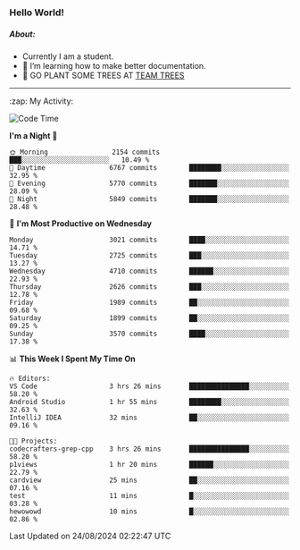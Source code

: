 ### Hello World!

##### About:
- Currently I am a student.
- 🌱 I’m learning how to make better documentation.
- 🌱 GO PLANT SOME TREES AT [TEAM TREES](https://teamtrees.org/)

---
  <summary>:zap: My Activity:</summary>
  
<!--START_SECTION:waka-->
![Code Time](http://img.shields.io/badge/Code%20Time-1%2C414%20hrs%2036%20mins-blue)

**I'm a Night 🦉** 

```text
🌞 Morning                2154 commits        ███░░░░░░░░░░░░░░░░░░░░░░   10.49 % 
🌆 Daytime                6767 commits        ████████░░░░░░░░░░░░░░░░░   32.95 % 
🌃 Evening                5770 commits        ███████░░░░░░░░░░░░░░░░░░   28.09 % 
🌙 Night                  5849 commits        ███████░░░░░░░░░░░░░░░░░░   28.48 % 
```
📅 **I'm Most Productive on Wednesday** 

```text
Monday                   3021 commits        ████░░░░░░░░░░░░░░░░░░░░░   14.71 % 
Tuesday                  2725 commits        ███░░░░░░░░░░░░░░░░░░░░░░   13.27 % 
Wednesday                4710 commits        ██████░░░░░░░░░░░░░░░░░░░   22.93 % 
Thursday                 2626 commits        ███░░░░░░░░░░░░░░░░░░░░░░   12.78 % 
Friday                   1989 commits        ██░░░░░░░░░░░░░░░░░░░░░░░   09.68 % 
Saturday                 1899 commits        ██░░░░░░░░░░░░░░░░░░░░░░░   09.25 % 
Sunday                   3570 commits        ████░░░░░░░░░░░░░░░░░░░░░   17.38 % 
```


📊 **This Week I Spent My Time On** 

```text
🔥 Editors: 
VS Code                  3 hrs 26 mins       ███████████████░░░░░░░░░░   58.20 % 
Android Studio           1 hr 55 mins        ████████░░░░░░░░░░░░░░░░░   32.63 % 
IntelliJ IDEA            32 mins             ██░░░░░░░░░░░░░░░░░░░░░░░   09.16 % 

🐱‍💻 Projects: 
codecrafters-grep-cpp    3 hrs 26 mins       ███████████████░░░░░░░░░░   58.20 % 
p1views                  1 hr 20 mins        ██████░░░░░░░░░░░░░░░░░░░   22.79 % 
cardview                 25 mins             ██░░░░░░░░░░░░░░░░░░░░░░░   07.16 % 
test                     11 mins             █░░░░░░░░░░░░░░░░░░░░░░░░   03.28 % 
hewowowd                 10 mins             █░░░░░░░░░░░░░░░░░░░░░░░░   02.86 % 
```


 Last Updated on 24/08/2024 02:22:47 UTC
<!--END_SECTION:waka-->
